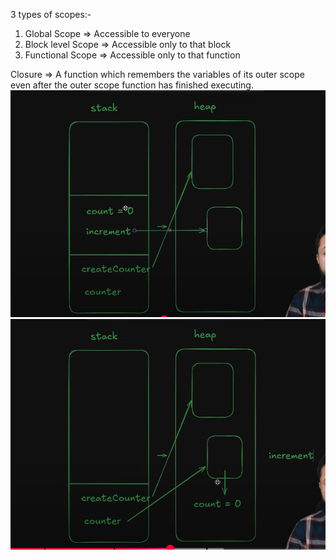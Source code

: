 3 types of scopes:-
1. Global Scope => Accessible to everyone
2. Block level Scope => Accessible only to that block
3. Functional Scope => Accessible only to that function



Closure => A function which remembers the variables of its outer scope even after the outer scope function has finished executing.
![alt text](image.png)
![alt text](image-1.png)